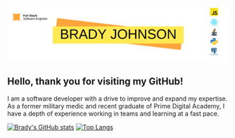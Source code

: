 ![Banner](bradyJohnsonGitHubBanner.png)

## **Hello, thank you for visiting my GitHub!**

I am a software developer with a drive to improve and expand my expertise. As a former military medic and recent graduate of Prime Digital Academy, I have a depth of experience working in teams and learning at a fast pace.

[![Brady's GitHub stats](https://github-readme-stats.vercel.app/api?username=BPJ94487)](https://github.com/BPJ94487/github-readme-stats)   [![Top Langs](https://github-readme-stats.vercel.app/api/top-langs/?username=BPJ94487&layout=compact)](https://github.com/BPJ94487/github-readme-stats)




